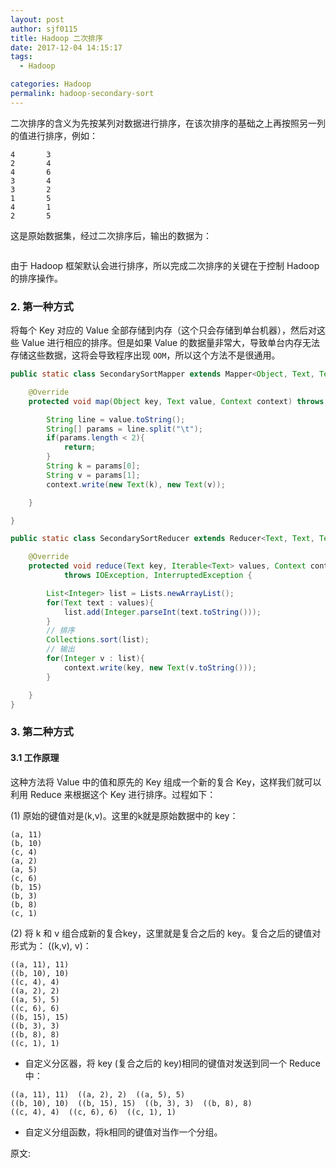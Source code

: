 ```yaml
---
layout: post
author: sjf0115
title: Hadoop 二次排序
date: 2017-12-04 14:15:17
tags:
  - Hadoop

categories: Hadoop
permalink: hadoop-secondary-sort
---
```


二次排序的含义为先按某列对数据进行排序，在该次排序的基础之上再按照另一列的值进行排序，例如：
```
4       3
2       4
4       6
3       4
3       2
1       5
4       1
2       5
```
这是原始数据集，经过二次排序后，输出的数据为：
```
```
由于 Hadoop 框架默认会进行排序，所以完成二次排序的关键在于控制 Hadoop 的排序操作。

### 2. 第一种方式

将每个 Key 对应的 Value 全部存储到内存（这个只会存储到单台机器），然后对这些 Value 进行相应的排序。但是如果 Value 的数据量非常大，导致单台内存无法存储这些数据，这将会导致程序出现 `OOM`，所以这个方法不是很通用。

```java
public static class SecondarySortMapper extends Mapper<Object, Text, Text, Text> {

    @Override
    protected void map(Object key, Text value, Context context) throws IOException, InterruptedException {

        String line = value.toString();
        String[] params = line.split("\t");
        if(params.length < 2){
            return;
        }
        String k = params[0];
        String v = params[1];
        context.write(new Text(k), new Text(v));

    }

}

public static class SecondarySortReducer extends Reducer<Text, Text, Text, Text> {

    @Override
    protected void reduce(Text key, Iterable<Text> values, Context context)
            throws IOException, InterruptedException {

        List<Integer> list = Lists.newArrayList();
        for(Text text : values){
            list.add(Integer.parseInt(text.toString()));
        }
        // 排序
        Collections.sort(list);
        // 输出
        for(Integer v : list){
            context.write(key, new Text(v.toString()));
        }

    }
}
```

### 3. 第二种方式

#### 3.1 工作原理






这种方法将 Value 中的值和原先的 Key 组成一个新的复合 Key，这样我们就可以利用 Reduce 来根据这个 Key 进行排序。过程如下：

(1) 原始的键值对是(k,v)。这里的k就是原始数据中的 key：
```
(a, 11)
(b, 10)
(c, 4)
(a, 2)
(a, 5)
(c, 6)
(b, 15)
(b, 3)
(b, 8)
(c, 1)
```

(2) 将 k 和 v 组合成新的复合key，这里就是复合之后的 key。复合之后的键值对形式为： ((k,v), v)：
```
((a, 11), 11)
((b, 10), 10)
((c, 4), 4)
((a, 2), 2)
((a, 5), 5)
((c, 6), 6)
((b, 15), 15)
((b, 3), 3)
((b, 8), 8)
((c, 1), 1)
```

- 自定义分区器，将 key (复合之后的 key)相同的键值对发送到同一个 Reduce 中：
```
((a, 11), 11)  ((a, 2), 2)  ((a, 5), 5)  
((b, 10), 10)  ((b, 15), 15)  ((b, 3), 3)  ((b, 8), 8)
((c, 4), 4)  ((c, 6), 6)  ((c, 1), 1)
```
- 自定义分组函数，将k相同的键值对当作一个分组。























原文:
